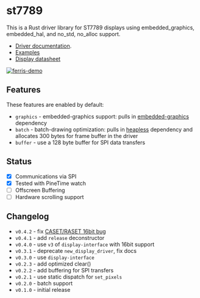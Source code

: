 # st7789

This is a Rust driver library for ST7789 displays using embedded_graphics, embedded_hal, and no_std, no_alloc support. 
- [Driver documentation](https://docs.rs/st7789). 
- [Examples](https://github.com/almindor/st7789-examples)
- [Display datasheet](https://www.rhydolabz.com/documents/33/ST7789.pdf)

[![ferris-demo](http://objdump.katona.me/ferris_fast.png)](http://objdump.katona.me/ferris_fast.mp4)

## Features

These features are enabled by default:

* `graphics` - embedded-graphics support: pulls in [embedded-graphics](https://crates.io/crates/embedded-graphics) dependency
* `batch` - batch-drawing optimization: pulls in [heapless](https://crates.io/crates/heapless) dependency and allocates 300 bytes for frame buffer in the driver
* `buffer` - use a 128 byte buffer for SPI data transfers

## Status

- [x] Communications via SPI
- [x] Tested with PineTime watch
- [ ] Offscreen Buffering
- [ ] Hardware scrolling support

## Changelog

* `v0.4.2` - fix [CASET/RASET 16bit bug](https://github.com/almindor/st7789/issues/9)
* `v0.4.1` - add `release` deconstructor
* `v0.4.0` - use `v3` of `display-interface` with 16bit support
* `v0.3.1` - deprecate `new_display_driver`, fix docs
* `v0.3.0` - use `display-interface`
* `v0.2.3` - add optimized clear()
* `v0.2.2` - add buffering for SPI transfers
* `v0.2.1` - use static dispatch for `set_pixels`
* `v0.2.0` - batch support
* `v0.1.0` - initial release

